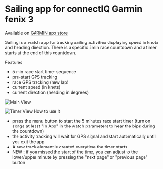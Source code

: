 # Sailing app for connectIQ Garmin fenix 3

Available on [GARMIN app store](https://apps.garmin.com/en-US/apps/db7493a2-fb16-4d34-a36b-1aa6af6b87b5)

Sailing is a watch app for tracking sailing activities displaying speed in knots and heading direction. There is a specific 5min race countdown and a timer starts at the end of this countdown.

Features
- 5 min race start timer sequence
- pre-start GPS tracking
- race GPS tracking (new lap)
- current speed (in knots)
- current direction (heading in degrees)

![Main View](https://services.garmin.com/appsLibraryBusinessServices_v0/rest/apps/db7493a2-fb16-4d34-a36b-1aa6af6b87b5/screenshots/257fd487-7913-4018-b8f9-c900952358b9)

![Timer View](https://services.garmin.com/appsLibraryBusinessServices_v0/rest/apps/db7493a2-fb16-4d34-a36b-1aa6af6b87b5/screenshots/88e938da-6c93-46c1-824f-9fa40839c84b)
How to use it
- press the menu button to start the 5 minutes race start timer (turn on songs at least "In App" in the watch parameters to hear the bips during the countdown)
- the activity tracking will wait for GPS signal and start automatically until you exit the app
- A new track element is created everytime the timer starts
- NEW : if you missed the start of the time, you can adjust to the lower/upper minute by pressing the "next page" or "previous page" button

